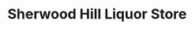 ---
title: "Sherwood Hill Liquor Store"
url: /cockeysville/sherwood-hill-liquor-store/
shop: Spirituosen
---